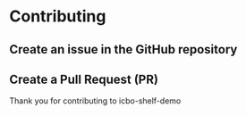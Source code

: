 # Contributing

## Create an issue in the GitHub repository

## Create a Pull Request (PR)

Thank you for contributing to icbo-shelf-demo